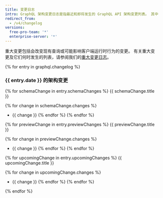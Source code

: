 ```yaml
---
title: 变更日志
intro: GraphQL 架构变更日志是指最近和即将发生的 GraphQL API 架构变更列表。 其中包括向后兼容变更、架构预览和即将发生的重大变更。
redirect_from:
  - /v4/changelog
versions:
  free-pro-team: '*'
  enterprise-server: '*'
---
```


重大变更包括会改变现有查询或可能影响客户端运行时行为的变更。 有关重大变更及它们何时发生的列表，请参阅我们的[重大变更日志](/v4/breaking_changes)。

{% for entry in graphql.changelog %}
### {{ entry.date }} 的架构变更

{% for schemaChange in entry.schemaChanges %}
{{ schemaChange.title }}

{% for change in schemaChange.changes %}
* {{ change }}
{% endfor %}
{% endfor %}

{% for previewChange in entry.previewChanges %}
{{ previewChange.title }}

{% for change in previewChange.changes %}
* {{ change }}
{% endfor %}
{% endfor %}

{% for upcomingChange in entry.upcomingChanges %}
{{ upcomingChange.title }}

{% for change in upcomingChange.changes %}
* {{ change }}
{% endfor %}
{% endfor %}

{% endfor %}
